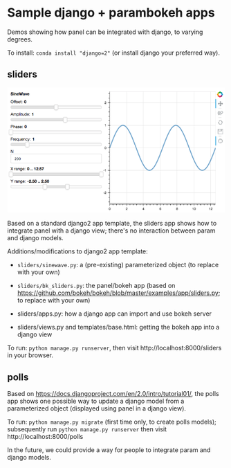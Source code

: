 # Sample django + parambokeh apps

Demos showing how panel can be integrated with django, to varying
degrees.

To install: `conda install "django=2"` (or install django your
preferred way).


## sliders

![screenshot of sliders app](sliders.png)

Based on a standard django2 app template, the sliders app shows how to
integrate panel with a django view; there's no interaction
between param and django models.

Additions/modifications to django2 app template:

  * `sliders/sinewave.py`: a (pre-existing) parameterized object (to
    replace with your own)

  * `sliders/bk_sliders.py`: the panel/bokeh app (based on
    https://github.com/bokeh/bokeh/blob/master/examples/app/sliders.py;
    to replace with your own)

  * sliders/apps.py: how a django app can import and use bokeh server

  * sliders/views.py and templates/base.html: getting the bokeh app
    into a django view

To run: `python manage.py runserver`, then visit
http://localhost:8000/sliders in your browser.


## polls

Based on https://docs.djangoproject.com/en/2.0/intro/tutorial01/, the
polls app shows one possible way to update a django model from a
parameterized object (displayed using panel in a django view).

To run: `python manage.py migrate` (first time only, to create polls
models); subsequently run `python manage.py runserver` then visit
http://localhost:8000/polls

In the future, we could provide a way for people to integrate param
and django models.
